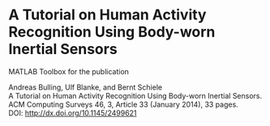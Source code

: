 A Tutorial on Human Activity Recognition Using Body-worn Inertial Sensors
====

MATLAB Toolbox for the publication

Andreas Bulling, Ulf Blanke, and Bernt Schiele<br/>
A Tutorial on Human Activity Recognition Using Body-worn Inertial Sensors.<br/>
ACM Computing Surveys 46, 3, Article 33 (January 2014), 33 pages.<br/>
DOI: http://dx.doi.org/10.1145/2499621
